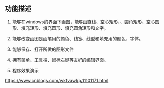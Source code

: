 ## 功能描述

1. 能够在windows的界面下画图，能够画直线、空心矩形、、圆角矩形、空心圆形、填充矩形、填充圆形、填充圆角矩形和文字。

2. 能够改变画图是画笔用的颜色、线宽、线型和填充用的颜色、字体。

3. 能够保存、打开所做的图形文件

4. 拥有菜单、工具栏、鼠标右键等友好的编辑界面。

5. 程序效果演示


https://www.cnblogs.com/wkfvawl/p/11101171.html
